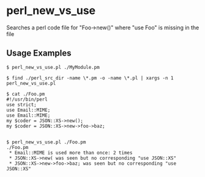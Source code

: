 # perl_new_vs_use
Searches a perl code file for "Foo->new()" where "use Foo" is missing in the file

## Usage Examples
~~~
$ perl_new_vs_use.pl ./MyModule.pm

$ find ./perl_src_dir -name \*.pm -o -name \*.pl | xargs -n 1 perl_new_vs_use.pl
~~~

~~~
$ cat ./Foo.pm 
#!/usr/bin/perl
use strict;
use Email::MIME;
use Email::MIME;
my $coder = JSON::XS->new();
my $coder = JSON::XS->new->foo->baz;


$ perl_new_vs_use.pl ./Foo.pm 
./Foo.pm
 * Email::MIME is used more than once: 2 times
 * JSON::XS->new( was seen but no corresponding "use JSON::XS"
 * JSON::XS->new->foo->baz; was seen but no corresponding "use JSON::XS"
~~~
